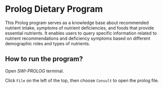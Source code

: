 # Prolog Dietary Program
This Prolog program serves as a knowledge base about recommended nutrient intake, symptoms of nutrient deficiencies, and foods that provide essential nutrients. It enables users to query specific information related to nutrient recommendations and deficiency symptoms based on different demographic roles and types of nutrients.

## How to run the program?
Open *SWI-PROLOG* terminal. <br/>

Click `File` on the left of the top, then choose `Consult` to open the prolog file.
